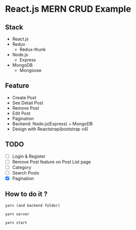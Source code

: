 # React.js MERN CRUD Example

## Stack

- React.js
- Redux
  - Redux-thunk
- Node.js
  - Express
- MongoDB
  - Mongoose

## Feature

- Create Post
- See Detail Post
- Remove Post
- Edit Post
- Pagination
- Backend: Node.js(Express) + MongoDB
- Design with Reactstrap(bootstrap v4)

## TODO

- [ ] Login & Register
- [ ] Remove Post feature on Post List page
- [ ] Category
- [ ] Search Posts
- [x] Pagination

## How to do it ?

```
yarn (and backend folder)

yarn server

yarn start
```
